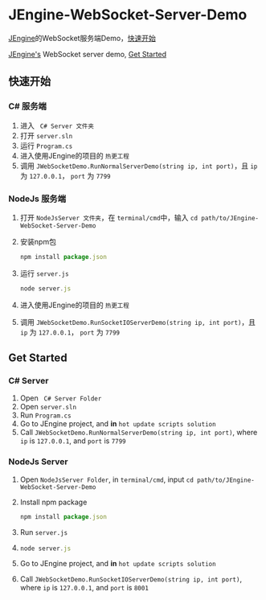 # JEngine-WebSocket-Server-Demo

[JEngine](https://github.com/JasonXuDeveloper/JEngine)的WebSocket服务端Demo，[快速开始](#快速开始)

[JEngine's](https://github.com/JasonXuDeveloper/JEngine) WebSocket server demo, [Get Started](#get-started)



## 快速开始

### C# 服务端

1. 进入 ``` C# Server 文件夹```
2. 打开 ```server.sln```
3. 运行 ```Program.cs```
4. 进入使用JEngine的项目的 ```热更工程```
5. 调用 ```JWebSocketDemo.RunNormalServerDemo(string ip, int port)```，且 ```ip``` 为 ```127.0.0.1```， ```port``` 为 ```7799```



### NodeJs 服务端

1. 打开 ```NodeJsServer 文件夹```，在 ```terminal/cmd```中，输入 ```cd path/to/JEngine-WebSocket-Server-Demo```

2. 安装npm包

   ```javascript
   npm install package.json
   ```

3. 运行 ```server.js```

   ```javascript
   node server.js
   ```

4. 进入使用JEngine的项目的 ```热更工程```

5. 调用 ```JWebSocketDemo.RunSocketIOServerDemo(string ip, int port)```，且 ```ip``` 为 ```127.0.0.1```， ```port``` 为 ```7799```





## Get Started

### C# Server

1. Open ``` C# Server Folder```
2. Open ```server.sln```
3. Run ```Program.cs```
4. Go to JEngine project, and **in** ```hot update scripts solution```
5. Call ```JWebSocketDemo.RunNormalServerDemo(string ip, int port)```, where ```ip``` is ```127.0.0.1```, and ```port``` is ```7799```



### NodeJs Server

1. Open ```NodeJsServer Folder```, in ```terminal/cmd```, input ```cd path/to/JEngine-WebSocket-Server-Demo```

2. Install npm package

   ```javascript
   npm install package.json
   ```

3. Run ```server.js```

4. ```javascript
   node server.js
   ```

5. Go to JEngine project, and **in** ```hot update scripts solution```

6. Call ```JWebSocketDemo.RunSocketIOServerDemo(string ip, int port)```, where ```ip``` is ```127.0.0.1```, and ```port``` is ```8001```

